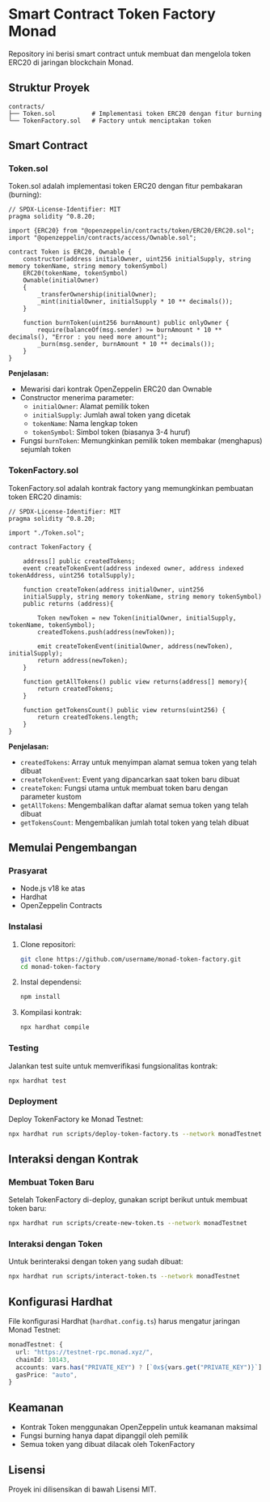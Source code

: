 # Smart Contract Token Factory Monad

Repository ini berisi smart contract untuk membuat dan mengelola token ERC20 di jaringan blockchain Monad.

## Struktur Proyek

```
contracts/
├── Token.sol          # Implementasi token ERC20 dengan fitur burning
└── TokenFactory.sol   # Factory untuk menciptakan token
```

## Smart Contract

### Token.sol

Token.sol adalah implementasi token ERC20 dengan fitur pembakaran (burning):

```solidity
// SPDX-License-Identifier: MIT
pragma solidity ^0.8.20;

import {ERC20} from "@openzeppelin/contracts/token/ERC20/ERC20.sol";
import "@openzeppelin/contracts/access/Ownable.sol";

contract Token is ERC20, Ownable {
    constructor(address initialOwner, uint256 initialSupply, string memory tokenName, string memory tokenSymbol) 
    ERC20(tokenName, tokenSymbol)
    Ownable(initialOwner)
    {
        _transferOwnership(initialOwner);
        _mint(initialOwner, initialSupply * 10 ** decimals());
    }

    function burnToken(uint256 burnAmount) public onlyOwner {
        require(balanceOf(msg.sender) >= burnAmount * 10 ** decimals(), "Error : you need more amount");
        _burn(msg.sender, burnAmount * 10 ** decimals());
    }
}
```

**Penjelasan:**
- Mewarisi dari kontrak OpenZeppelin ERC20 dan Ownable
- Constructor menerima parameter:
  - `initialOwner`: Alamat pemilik token
  - `initialSupply`: Jumlah awal token yang dicetak
  - `tokenName`: Nama lengkap token
  - `tokenSymbol`: Simbol token (biasanya 3-4 huruf)
- Fungsi `burnToken`: Memungkinkan pemilik token membakar (menghapus) sejumlah token

### TokenFactory.sol

TokenFactory.sol adalah kontrak factory yang memungkinkan pembuatan token ERC20 dinamis:

```solidity
// SPDX-License-Identifier: MIT
pragma solidity ^0.8.20;

import "./Token.sol";

contract TokenFactory {

    address[] public createdTokens;
    event createTokenEvent(address indexed owner, address indexed tokenAddress, uint256 totalSupply);

    function createToken(address initialOwner, uint256 
    initialSupply, string memory tokenName, string memory tokenSymbol)
    public returns (address){
        
        Token newToken = new Token(initialOwner, initialSupply, tokenName, tokenSymbol);
        createdTokens.push(address(newToken));

        emit createTokenEvent(initialOwner, address(newToken), initialSupply);
        return address(newToken);
    }

    function getAllTokens() public view returns(address[] memory){
        return createdTokens;
    }

    function getTokensCount() public view returns(uint256) {
        return createdTokens.length;
    }
}
```

**Penjelasan:**
- `createdTokens`: Array untuk menyimpan alamat semua token yang telah dibuat
- `createTokenEvent`: Event yang dipancarkan saat token baru dibuat
- `createToken`: Fungsi utama untuk membuat token baru dengan parameter kustom
- `getAllTokens`: Mengembalikan daftar alamat semua token yang telah dibuat
- `getTokensCount`: Mengembalikan jumlah total token yang telah dibuat

## Memulai Pengembangan

### Prasyarat

- Node.js v18 ke atas
- Hardhat
- OpenZeppelin Contracts

### Instalasi

1. Clone repositori:
   ```bash
   git clone https://github.com/username/monad-token-factory.git
   cd monad-token-factory
   ```

2. Instal dependensi:
   ```bash
   npm install
   ```

3. Kompilasi kontrak:
   ```bash
   npx hardhat compile
   ```

### Testing

Jalankan test suite untuk memverifikasi fungsionalitas kontrak:

```bash
npx hardhat test
```

### Deployment

Deploy TokenFactory ke Monad Testnet:

```bash
npx hardhat run scripts/deploy-token-factory.ts --network monadTestnet
```

## Interaksi dengan Kontrak

### Membuat Token Baru

Setelah TokenFactory di-deploy, gunakan script berikut untuk membuat token baru:

```bash
npx hardhat run scripts/create-new-token.ts --network monadTestnet
```

### Interaksi dengan Token

Untuk berinteraksi dengan token yang sudah dibuat:

```bash
npx hardhat run scripts/interact-token.ts --network monadTestnet
```

## Konfigurasi Hardhat

File konfigurasi Hardhat (`hardhat.config.ts`) harus mengatur jaringan Monad Testnet:

```typescript
monadTestnet: {
  url: "https://testnet-rpc.monad.xyz/",
  chainId: 10143,
  accounts: vars.has("PRIVATE_KEY") ? [`0x${vars.get("PRIVATE_KEY")}`] : [],
  gasPrice: "auto",
}
```

## Keamanan

- Kontrak Token menggunakan OpenZeppelin untuk keamanan maksimal
- Fungsi burning hanya dapat dipanggil oleh pemilik
- Semua token yang dibuat dilacak oleh TokenFactory

## Lisensi

Proyek ini dilisensikan di bawah Lisensi MIT.